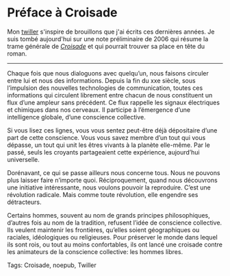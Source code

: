 # Préface à Croisade

Mon [twiller](http://twiller.tcrouzet.com/) s'inspire de brouillons que j'ai écrits ces dernières années. Je suis tombé aujourd'hui sur une note préliminaire de 2006 qui résume la trame générale de [*Croisade*](http://twiller.tcrouzet.com/) et qui pourrait trouver sa place en tête du roman.<span id="more-5021"></span>

---

Chaque fois que nous dialoguons avec quelqu’un, nous faisons circuler entre lui et nous des informations. Depuis la fin du xxe siècle, sous l’impulsion des nouvelles technologies de communication, toutes ces informations qui circulent librement entre chacun de nous constituent un flux d’une ampleur sans précédent. Ce flux rappelle les signaux électriques et chimiques dans nos cerveaux. Il participe à l’émergence d’une intelligence globale, d’une conscience collective.

Si vous lisez ces lignes, vous vous sentez peut-être déjà dépositaire d’une part de cette conscience. Vous vous savez membre d’un tout qui vous dépasse, un tout qui unit les êtres vivants à la planète elle-même. Par le passé, seuls les croyants partageaient cette expérience, aujourd’hui universelle.

Dorénavant, ce qui se passe ailleurs nous concerne tous. Nous ne pouvons plus laisser faire n’importe quoi. Réciproquement, quand nous découvrons une initiative intéressante, nous voulons pouvoir la reproduire. C’est une révolution radicale. Mais comme toute révolution, elle engendre ses détracteurs.

Certains hommes, souvent au nom de grands principes philosophiques, d’autres fois au nom de la tradition, refusent l’idée de conscience collective. Ils veulent maintenir les frontières, qu’elles soient géographiques ou raciales, idéologiques ou religieuses. Pour préserver le monde dans lequel ils sont rois, ou tout au moins confortables, ils ont lancé une croisade contre les animateurs de la conscience collective: les hommes libres.

Tags: Croisade, noepub, Twiller